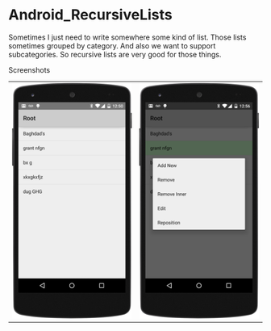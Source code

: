 # Android_RecursiveLists
Sometimes I just need to write somewhere some kind of list.
Those lists sometimes grouped by category. And also we want to support subcategories. 
So recursive lists are very good for those things.

Screenshots

<table>
  <tr>
    <td>
      <img src="https://raw.githubusercontent.com/antoshkaplus/Android_RecursiveLists/master/screenshots/root_list.png" />
    </td>
    <td>
      <img src="https://raw.githubusercontent.com/antoshkaplus/Android_RecursiveLists/master/screenshots/context_menu.png" />
    </td>
  </tr>
</table>

